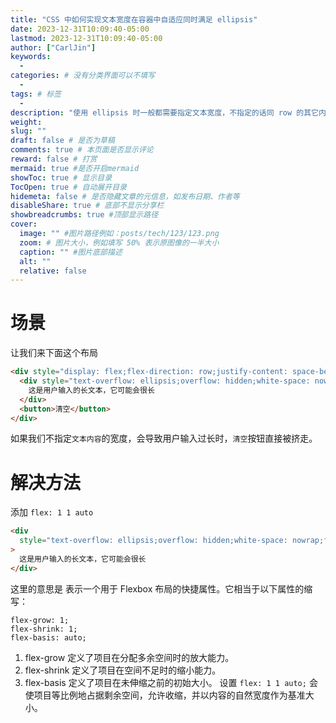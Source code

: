 ```yaml
---
title: "CSS 中如何实现文本宽度在容器中自适应同时满足 ellipsis"
date: 2023-12-31T10:09:40-05:00
lastmod: 2023-12-31T10:09:40-05:00
author: ["CarlJin"]
keywords:
  -
categories: # 没有分类界面可以不填写
  -
tags: # 标签
  -
description: "使用 ellipsis 时一般都需要指定文本宽度，不指定的话同 row 的其它内容可能会被挤走。让我们来看下如何让文本占用剩余 row 的空间并且具备 ellipsis"
weight:
slug: ""
draft: false # 是否为草稿
comments: true # 本页面是否显示评论
reward: false # 打赏
mermaid: true #是否开启mermaid
showToc: true # 显示目录
TocOpen: true # 自动展开目录
hidemeta: false # 是否隐藏文章的元信息，如发布日期、作者等
disableShare: true # 底部不显示分享栏
showbreadcrumbs: true #顶部显示路径
cover:
  image: "" #图片路径例如：posts/tech/123/123.png
  zoom: # 图片大小，例如填写 50% 表示原图像的一半大小
  caption: "" #图片底部描述
  alt: ""
  relative: false
---
```


# 场景

让我们来下面这个布局

```html
<div style="display: flex;flex-direction: row;justify-content: space-between">
  <div style="text-overflow: ellipsis;overflow: hidden;white-space: nowrap">
    这是用户输入的长文本，它可能会很长
  </div>
  <button>清空</button>
</div>
```

如果我们不指定`文本内容`的宽度，会导致用户输入过长时，`清空`按钮直接被挤走。

# 解决方法

添加 `flex: 1 1 auto`

```html
<div
  style="text-overflow: ellipsis;overflow: hidden;white-space: nowrap;flex: 1 1 auto"
>
  这是用户输入的长文本，它可能会很长
</div>
```

这里的意思是 表示一个用于 Flexbox 布局的快捷属性。它相当于以下属性的缩写：

```text
flex-grow: 1;
flex-shrink: 1;
flex-basis: auto;
```

1. flex-grow 定义了项目在分配多余空间时的放大能力。
2. flex-shrink 定义了项目在空间不足时的缩小能力。
3. flex-basis 定义了项目在未伸缩之前的初始大小。
   设置 `flex: 1 1 auto;` 会使项目等比例地占据剩余空间，允许收缩，并以内容的自然宽度作为基准大小。
